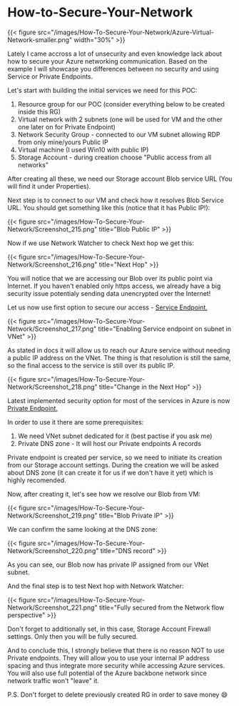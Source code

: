 # How-to-Secure-Your-Network

{{< figure src="/images/How-To-Secure-Your-Network/Azure-Virtual-Network-smaller.png" width="30%" >}}

Lately I came accross a lot of unsecurity and even knowledge lack about how to secure your Azure networking communication. Based on the example I will showcase you differences between no security and using Service or Private Endpoints.
<!--more-->
Let's start with building the initial services we need for this POC:
1. Resource group for our POC (consider everything below to be created inside this RG)
2. Virtual network with 2 subnets (one will be used for VM and the other one later on for Private Endpoint)
3. Network Security Group - connected to our VM subnet allowing RDP from only mine/yours Public IP
4. Virtual machine (I used Win10 with public IP)
5. Storage Account - during creation choose "Public access from all networks"

After creating all these, we need our Storage account Blob service URL (You will find it under Properties).

Next step is to connect to our VM and check how it resolves Blob Service URL. You should get something like this (notice that it has Public IP!):

{{< figure src="/images/How-To-Secure-Your-Network/Screenshot_215.png" title="Blob Public IP" >}}

Now if we use Network Watcher to check Next hop we get this:
 
{{< figure src="/images/How-To-Secure-Your-Network/Screenshot_216.png" title="Next Hop" >}}

You will notice that we are accessing our Blob over its public point via Internet. If you haven't enabled only https access, we already have a big security issue potentialy sending data unencrypted over the Internet!

Let us now use first option to secure our access - [Service Endpoint.](https://docs.microsoft.com/en-us/azure/virtual-network/virtual-network-service-endpoints-overview)

{{< figure src="/images/How-To-Secure-Your-Network/Screenshot_217.png" title="Enabling Service endpoint on subnet in VNet" >}}

As stated in docs it will allow us to reach our Azure service without needing a public IP address on the VNet. The thing is that resolution is still the same, so the final access to the service is still over its public IP.

{{< figure src="/images/How-To-Secure-Your-Network/Screenshot_218.png" title="Change in the Next Hop" >}}

Latest implemented security option for most of the services in Azure is now [Private Endpoint.](https://docs.microsoft.com/en-us/azure/private-link/private-endpoint-overview)

In order to use it there are some prerequisites:
1. We need VNet subnet dedicated for it (best pactise if you ask me)
2. Private DNS zone - It will host our Private endpoints A records

Private endpoint is created per service, so we need to initiate its creation from our Storage account settings. During the creation we will be asked about DNS zone (it can create it for us if we don't have it yet) which is highly recomended.

Now, after creating it, let's see how we resolve our Blob from VM:

{{< figure src="/images/How-To-Secure-Your-Network/Screenshot_219.png" title="Blob Private IP" >}}

We can confirm the same looking at the DNS zone:

{{< figure src="/images/How-To-Secure-Your-Network/Screenshot_220.png" title="DNS record" >}}

As you can see, our Blob now has private IP assigned from our VNet subnet.

And the final step is to test Next hop with Network Watcher:

{{< figure src="/images/How-To-Secure-Your-Network/Screenshot_221.png" title="Fully secured from the Network flow perspective" >}}

Don't forget to additionally set, in this case, Storage Account Firewall settings. Only then you will be fully secured.

And to conclude this, I strongly believe that there is no reason NOT to use Private endpoints. They will allow you to use your internal IP address spacing and thus integrate more security while accessing Azure services. You will also use full potential of the Azure backbone network since network traffic won't "leave" it.

P.S. Don't forget to delete previously created RG in order to save money :smile:

